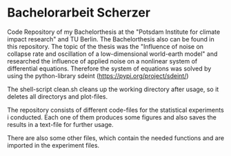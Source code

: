 # Bachelorarbeit Scherzer

Code Repository of my Bachelorthesis at the "Potsdam Institute for climate impact research" and TU Berlin. The Bachelorthesis also can be found in this repository. 
The topic of the thesis was the "Influence of noise on collapse rate and oscillation of a low-dimensional world-earth model" and researched the influence of applied noise on a nonlinear system of differential equations. Therefore the system of equations was solved by using the python-library sdeint (https://pypi.org/project/sdeint/)

The shell-script clean.sh cleans up the working directory after usage, so it deletes all directorys and plot-files. 

The repository consists of different code-files for the statistical experiments i conducted. Each one of them produces some figures and also saves the results in a text-file for further usage.

There are also some other files, which contain the needed functions and are imported in the experiment files. 
